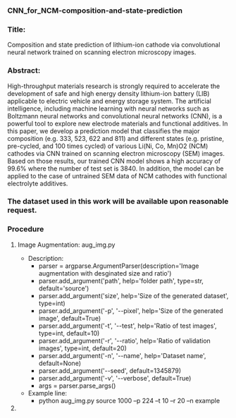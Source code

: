 ###  CNN_for_NCM-composition-and-state-prediction

### Title:
Composition and state prediction of lithium-ion cathode via convolutional neural network trained on scanning electron microscopy images.


### Abstract:
High-throughput materials research is strongly required to accelerate the development of safe and high energy density lithium-ion battery (LIB) applicable to electric vehicle and energy storage system. The artificial intelligence, including machine learning with neural networks such as Boltzmann neural networks and convolutional neural networks (CNN), is a powerful tool to explore new electrode materials and functional additives. In this paper, we develop a prediction model that classifies the major composition (e.g. 333, 523, 622 and 811) and different states (e.g. pristine, pre-cycled, and 100 times cycled) of various Li(Ni, Co, Mn)O2 (NCM) cathodes via CNN trained on scanning electron microscopy (SEM) images. Based on those results, our trained CNN model shows a high accuracy of 99.6% where the number of test set is 3840. In addition, the model can be applied to the case of untrained SEM data of NCM cathodes with functional electrolyte additives.

###  The dataset  used in this work will be available upon reasonable request.




### Procedure
1. Image Augmentation: aug_img.py
    * Description:
        - parser = argparse.ArgumentParser(description='Image augmentation with desginated size and ratio')
        - parser.add_argument('path', help='folder path', type=str, default='source')
        - parser.add_argument('size', help='Size of the generated dataset', type=int)
        - parser.add_argument('-p', '--pixel', help='Size of the generated image', default=True)
        - parser.add_argument('-t', '--test', help='Ratio of test images', type=int, default=10)
        - parser.add_argument('-r', '--ratio', help='Ratio of validation images', type=int, default=20)
        - parser.add_argument('-n', '--name', help='Dataset name', default=None)
        - parser.add_argument('--seed', default=1345879)
        - parser.add_argument('-v', '--verbose', default=True)
        -  args = parser.parse_args()
    * Example line:
        - python aug_img.py source 1000 –p 224 –t 10 –r 20 –n example
          


3. 
 

